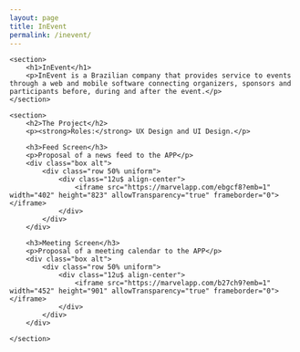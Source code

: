 ```yaml
---
layout: page
title: InEvent
permalink: /inevent/
---
```


<div id="main">

	<section>
		<h1>InEvent</h1>
		<p>InEvent is a Brazilian company that provides service to events through a web and mobile software connecting organizers, sponsors and participants before, during and after the event.</p>
	</section>

	<section>
		<h2>The Project</h2>
		<p><strong>Roles:</strong> UX Design and UI Design.</p>
		
		<h3>Feed Screen</h3>
		<p>Proposal of a news feed to the APP</p>
		<div class="box alt">
			<div class="row 50% uniform">
				<div class="12u$ align-center">
					<iframe src="https://marvelapp.com/ebgcf8?emb=1" width="402" height="823" allowTransparency="true" frameborder="0"></iframe>
				</div>
			</div>
		</div>
		
		<h3>Meeting Screen</h3>	
		<p>Proposal of a meeting calendar to the APP</p>				
		<div class="box alt">
			<div class="row 50% uniform">
				<div class="12u$ align-center">
					<iframe src="https://marvelapp.com/b27ch9?emb=1" width="452" height="901" allowTransparency="true" frameborder="0"></iframe>
				</div>
			</div>
		</div>

	</section>

</div>